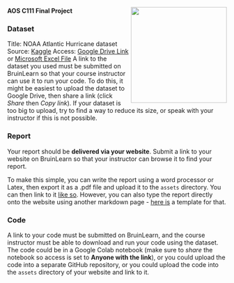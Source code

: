 **AOS C111 Final Project** <img align="right" width="220" height="220" src="/assets/IMG/template_logo.png">

### Dataset
Title: NOAA Atlantic Hurricane dataset
Source: [Kaggle](https://www.kaggle.com/datasets/utkarshx27/noaa-atlantic-hurricane-database)
Access: [Google Drive Link](https://drive.google.com/file/d/1OeIU-Jb_QOmrlhyFNE46cF6oE6BTjIY4/view?usp=sharing) or [Microsoft Excel File](/Dataset.md)
A link to the dataset you used must be submitted on BruinLearn so that your course instructor can use it to run your code. To do this, it might be easiest to upload the dataset to Google Drive, then share a link (click *Share* then *Copy link*). If your dataset is too big to upload, try to find a way to reduce its size, or speak with your instructor if this is not possible.

### Report

Your report should be **delivered via your website**. Submit a link to your website on BruinLearn so that your instructor can browse it to find your report. 

To make this simple, you can write the report using a word processor or Latex, then export it as a .pdf file and upload it to the `assets` directory. You can then link to it [like so](/assets/project_demo.pdf). However, you can also type the report directly onto the website using another markdown page - [here is](/project.md) a template for that.

### Code

A link to your code must be submitted on BruinLearn, and the course instructor must be able to download and run your code using the dataset. The code could be in a Google Colab notebook (make sure to *share* the notebook so access is set to **Anyone with the link**), or you could upload the code into a separate GitHub repository, or you could upload the code into the `assets` directory of your website and link to it. 
